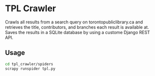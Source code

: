 # TPL Crawler

Crawls all results from a search query on torontopubliclibrary.ca and retrieves the title, contributors, and branches each result is available at. Saves the results in a SQLite database by using a custome Django REST API.

## Usage

```bash
cd tpl_crawler/spiders
scrapy runspider tpl.py
```
